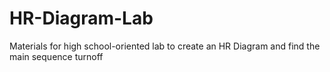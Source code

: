 # HR-Diagram-Lab
Materials for high school-oriented lab to create an HR Diagram and find the main sequence turnoff
